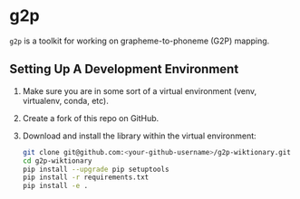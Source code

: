 # g2p

`g2p` is a toolkit for working on grapheme-to-phoneme (G2P) mapping.

## Setting Up A Development Environment

1. Make sure you are in some sort of a virtual environment
   (venv, virtualenv, conda, etc).
2. Create a fork of this repo on GitHub.
3. Download and install the library within the virtual environment:

    ```bash
    git clone git@github.com:<your-github-username>/g2p-wiktionary.git
    cd g2p-wiktionary
    pip install --upgrade pip setuptools
    pip install -r requirements.txt
    pip install -e .
    ```

